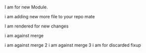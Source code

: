 I am for new Module.

i am adding new more file to your repo mate

I am rendered for new changes

i am against merge

i am against merge 2
i am against merge 3
i am for discarded fixup
